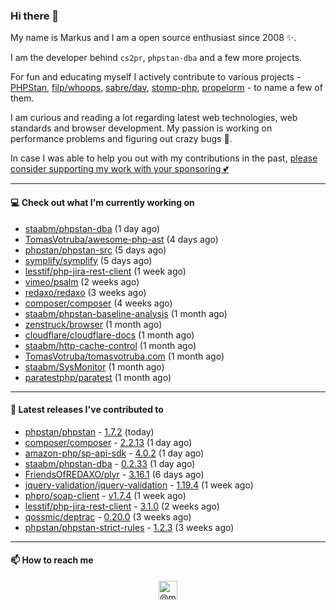 ### Hi there 👋



My name is Markus and I am a open source enthusiast since 2008 ✨.

I am the developer behind `cs2pr`, `phpstan-dba` and a few more projects.

For fun and educating myself I actively contribute to various projects - [PHPStan](https://github.com/phpstan/phpstan-src), [filp/whoops](https://github.com/filp/whoops), [sabre/dav](https://github.com/sabre-io/dav), [stomp-php](https://github.com/stomp-php/stomp-php), [propelorm](https://github.com/propelorm) - to name a few of them.

I am curious and reading a lot regarding latest web technologies, web standards and browser development. My passion is working on performance problems and figuring out crazy bugs 🐜.

In case I was able to help you out with my contributions in the past, [please consider supporting my work with your sponsoring 💕](https://github.com/sponsors/staabm)


---

#### 💻 Check out what I'm currently working on

- [staabm/phpstan-dba](https://github.com/staabm/phpstan-dba) (1 day ago)
- [TomasVotruba/awesome-php-ast](https://github.com/TomasVotruba/awesome-php-ast) (4 days ago)
- [phpstan/phpstan-src](https://github.com/phpstan/phpstan-src) (5 days ago)
- [symplify/symplify](https://github.com/symplify/symplify) (5 days ago)
- [lesstif/php-jira-rest-client](https://github.com/lesstif/php-jira-rest-client) (1 week ago)
- [vimeo/psalm](https://github.com/vimeo/psalm) (2 weeks ago)
- [redaxo/redaxo](https://github.com/redaxo/redaxo) (3 weeks ago)
- [composer/composer](https://github.com/composer/composer) (4 weeks ago)
- [staabm/phpstan-baseline-analysis](https://github.com/staabm/phpstan-baseline-analysis) (1 month ago)
- [zenstruck/browser](https://github.com/zenstruck/browser) (1 month ago)
- [cloudflare/cloudflare-docs](https://github.com/cloudflare/cloudflare-docs) (1 month ago)
- [staabm/http-cache-control](https://github.com/staabm/http-cache-control) (1 month ago)
- [TomasVotruba/tomasvotruba.com](https://github.com/TomasVotruba/tomasvotruba.com) (1 month ago)
- [staabm/SysMonitor](https://github.com/staabm/SysMonitor) (1 month ago)
- [paratestphp/paratest](https://github.com/paratestphp/paratest) (1 month ago)

---

#### 🔭 Latest releases I've contributed to

- [phpstan/phpstan](https://github.com/phpstan/phpstan) - [1.7.2](https://github.com/phpstan/phpstan/releases/tag/1.7.2) (today)
- [composer/composer](https://github.com/composer/composer) - [2.2.13](https://github.com/composer/composer/releases/tag/2.2.13) (1 day ago)
- [amazon-php/sp-api-sdk](https://github.com/amazon-php/sp-api-sdk) - [4.0.2](https://github.com/amazon-php/sp-api-sdk/releases/tag/4.0.2) (1 day ago)
- [staabm/phpstan-dba](https://github.com/staabm/phpstan-dba) - [0.2.33](https://github.com/staabm/phpstan-dba/releases/tag/0.2.33) (1 day ago)
- [FriendsOfREDAXO/plyr](https://github.com/FriendsOfREDAXO/plyr) - [3.16.1](https://github.com/FriendsOfREDAXO/plyr/releases/tag/3.16.1) (6 days ago)
- [jquery-validation/jquery-validation](https://github.com/jquery-validation/jquery-validation) - [1.19.4](https://github.com/jquery-validation/jquery-validation/releases/tag/1.19.4) (1 week ago)
- [phpro/soap-client](https://github.com/phpro/soap-client) - [v1.7.4](https://github.com/phpro/soap-client/releases/tag/v1.7.4) (1 week ago)
- [lesstif/php-jira-rest-client](https://github.com/lesstif/php-jira-rest-client) - [3.1.0](https://github.com/lesstif/php-jira-rest-client/releases/tag/3.1.0) (2 weeks ago)
- [qossmic/deptrac](https://github.com/qossmic/deptrac) - [0.20.0](https://github.com/qossmic/deptrac/releases/tag/0.20.0) (3 weeks ago)
- [phpstan/phpstan-strict-rules](https://github.com/phpstan/phpstan-strict-rules) - [1.2.3](https://github.com/phpstan/phpstan-strict-rules/releases/tag/1.2.3) (3 weeks ago)

---

#### 📫 How to reach me

<p align="center">
<a href="https://twitter.com/@markusstaab" target="blank"><img align="center" src="https://cdn.jsdelivr.net/npm/simple-icons@3.0.1/icons/twitter.svg" alt="@markusstaab" height="30" width="30" /></a>
</p>
